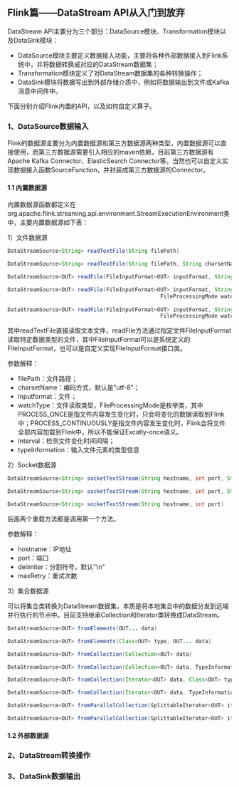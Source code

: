 ## Flink篇——DataStream API从入门到放弃



DataStream API主要分为三个部分：DataSource模块、Transformation模块以及DataSink模块：

- DataSource模块主要定义数据接入功能，主要将各种外部数据接入到Flink系统中，并将数据转换成对应的DataStream数据集；
- Transformation模块定义了对DataStream数据集的各种转换操作；
- DataSink模块将数据写出到外部存储介质中，例如将数据输出到文件或Kafka消息中间件中。

下面分别介绍Flink内置的API，以及如何自定义算子。



### 1、DataSource数据输入

Flink的数据源主要分为内置数据源和第三方数据源两种类型，内置数据源可以直接使用，而第三方数据源需要引入相应的maven依赖，目前第三方数据源有Apache Kafka Connector、ElasticSearch Connector等。当然也可以自定义实现数据接入函数SourceFunction，并封装成第三方数据源的Connector。

#### 1.1 内置数据源

内置数据源函数都定义在org.apache.flink.streaming.api.environment.StreamExecutionEnvironment类中，主要内置数据源如下表：

1）文件数据源

```java
DataStreamSource<String> readTextFile(String filePath)

DataStreamSource<String> readTextFile(String filePath, String charsetName)

DataStreamSource<OUT> readFile(FileInputFormat<OUT> inputFormat, String filePath)

DataStreamSource<OUT> readFile(FileInputFormat<OUT> inputFormat, String filePath,
												FileProcessingMode watchType, long interval)
								
DataStreamSource<OUT> readFile(FileInputFormat<OUT> inputFormat, String filePath,
												FileProcessingMode watchType, long interval, TypeInformation<OUT> typeInformation)
```

其中readTextFile直接读取文本文件，readFile方法通过指定文件FileInputFormat读取特定数据类型的文件，其中FileInputFormat可以是系统定义的FileInputFormat，也可以是自定义实现FileInputFormat接口类。

参数解释：

- filePath：文件路径；
- charsetName：编码方式，默认是"utf-8"；
- Inputformat：文件；
- watchType：文件读取类型，FileProcessingMode是枚举类，其中PROCESS_ONCE是指文件内容发生变化时，只会将变化的数据读取到Flink中；PROCESS_CONTINUOUSLY是指文件内容发生变化时，Flink会将文件全部内容加载到Flink中，所以不能保证Excatly-once语义。
- Interval：检测文件变化时间间隔；
- typeInformation：输入文件元素的类型信息



2）Socket数据源

```java
DataStreamSource<String> socketTextStream(String hostname, int port, String delimiter, long maxRetry)

DataStreamSource<String> socketTextStream(String hostname, int port, String delimiter)

DataStreamSource<String> socketTextStream(String hostname, int port)
```

后面两个重载方法都是调用第一个方法。

参数解释：

- hostname：IP地址
- port：端口
- delimiter：分割符号，默认"\n"
- maxRetry：重试次数

3）集合数据源

可以将集合类转换为DataStream数据集，本质是将本地集合中的数据分发到远端并行执行的节点中。目前支持继承Collection和Iterator类转换成DataStream。

```java
DataStreamSource<OUT> fromElements(OUT... data)

DataStreamSource<OUT> fromElements(Class<OUT> type, OUT... data)

DataStreamSource<OUT> fromCollection(Collection<OUT> data)

DataStreamSource<OUT> fromCollection(Collection<OUT> data, TypeInformation<OUT> typeInfo)

DataStreamSource<OUT> fromCollection(Iterator<OUT> data, Class<OUT> type)

DataStreamSource<OUT> fromCollection(Iterator<OUT> data, TypeInformation<OUT> typeInfo)

DataStreamSource<OUT> fromParallelCollection(SplittableIterator<OUT> iterator, Class<OUT> type)

DataStreamSource<OUT> fromParallelCollection(SplittableIterator<OUT> iterator, TypeInformation<OUT> typeInfo)
```



#### 1.2 外部数据源



### 2、DataStream转换操作





### 3、DataSink数据输出